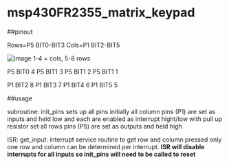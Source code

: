 # msp430FR2355_matrix_keypad

##pinout 

Rows=P5 BIT0-BIT3
Cols=P1 BIT2-BIT5

![image](https://user-images.githubusercontent.com/100885922/182289813-ac452284-f1ec-487b-b62e-b85bb0f00453.png)
1-4 = cols, 5-8 rows

P5 BIT0    4
P5 BIT1    3
P5 BIT1    2
P5 BIT1    1

P1 BIT2    8
P1 BIT3    7
P1 BIT4    6
P1 BIT5    5

##usage

subroutine: init_pins sets up all pins 
initially all column pins (P1) are set as inputs and held low and each are enabled as interrupt hight/low with pull up resistor set
all rows pins (P5) are set as outputs and held high 

ISR: get_input: interrupt service routine to get row and column pressed
only one row and column can be determined per interrupt. 
**ISR will disable interrupts for all inputs so init_pins will need to be called to reset**
